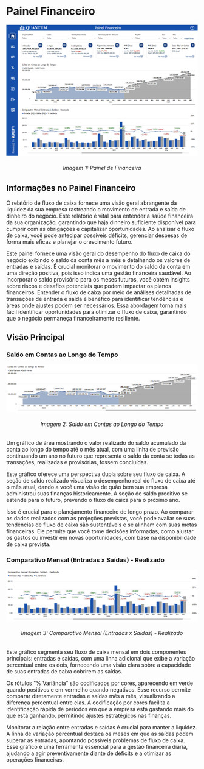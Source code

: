 # Painel Financeiro

<div align="center">
  <img src="../../assets/flux.png" alt="Painel Financeiro">
  <h6>Imagem 1: Painel de Financeira</h6>
</div>

## Informações no Painel Financeiro

O relatório de fluxo de caixa fornece uma visão geral abrangente da liquidez da sua empresa rastreando o movimento de entrada e saída de dinheiro do negócio. Este relatório é vital para entender a saúde financeira da sua organização, garantindo que haja dinheiro suficiente disponível para cumprir com as obrigações e capitalizar oportunidades. Ao analisar o fluxo de caixa, você pode antecipar possíveis déficits, gerenciar despesas de forma mais eficaz e planejar o crescimento futuro.

Este painel fornece uma visão geral do desempenho do fluxo de caixa do negócio exibindo o saldo da conta mês a mês e detalhando os valores de entradas e saídas. É crucial monitorar o movimento do saldo da conta em uma direção positiva, pois isso indica uma gestão financeira saudável. Ao incorporar o saldo provisório para os meses futuros, você obtém insights sobre riscos e desafios potenciais que podem impactar os planos financeiros. Entender o fluxo de caixa por meio de análises detalhadas de transações de entrada e saída é benéfico para identificar tendências e áreas onde ajustes podem ser necessários. Essa abordagem torna mais fácil identificar oportunidades para otimizar o fluxo de caixa, garantindo que o negócio permaneça financeiramente resiliente.

## Visão Principal

### Saldo em Contas ao Longo do Tempo

<div align="center">
  <img src="../../assets/flux_home_saldo.png" alt="Saldo em Contas ao Longo do Tempo">
  <h6>Imagem 2: Saldo em Contas ao Longo do Tempo</h6>
</div>

Um gráfico de área mostrando o valor realizado do saldo acumulado da conta ao longo do tempo até o mês atual, com uma linha de previsão continuando um ano no futuro que representa o saldo da conta se todas as transações, realizadas e provisórias, fossem concluídas.

Este gráfico oferece uma perspectiva dupla sobre seu fluxo de caixa. A seção de saldo realizado visualiza o desempenho real do fluxo de caixa até o mês atual, dando a você uma visão de quão bem sua empresa administrou suas finanças historicamente. A seção de saldo preditivo se estende para o futuro, prevendo o fluxo de caixa para o próximo ano.

Isso é crucial para o planejamento financeiro de longo prazo. Ao comparar os dados realizados com as projeções previstas, você pode avaliar se suas tendências de fluxo de caixa são sustentáveis ​​e se alinham com suas metas financeiras. Ele permite que você tome decisões informadas, como ajustar os gastos ou investir em novas oportunidades, com base na disponibilidade de caixa prevista.

### Comparativo Mensal (Entradas x Saídas) - Realizado

<div align="center">
  <img src="../../assets/flux_home_entradas.png" alt="Comparativo Mensal (Entradas x Saídas) - Realizado">
  <h6>Imagem 3: Comparativo Mensal (Entradas x Saídas) - Realizado</h6>
</div>

Este gráfico segmenta seu fluxo de caixa mensal em dois componentes principais: entradas e saídas, com uma linha adicional que exibe a variação percentual entre os dois, fornecendo uma visão clara sobre a capacidade de suas entradas de caixa cobrirem as saídas.

Os rótulos "% Variância" são codificados por cores, aparecendo em verde quando positivos e em vermelho quando negativos. Esse recurso permite comparar diretamente entradas e saídas mês a mês, visualizando a diferença percentual entre elas. A codificação por cores facilita a identificação rápida de períodos em que a empresa está gastando mais do que está ganhando, permitindo ajustes estratégicos nas finanças.

Monitorar a relação entre entradas e saídas é crucial para manter a liquidez. A linha de variação percentual destaca os meses em que as saídas podem superar as entradas, apontando possíveis problemas de fluxo de caixa. Esse gráfico é uma ferramenta essencial para a gestão financeira diária, ajudando a agir preventivamente diante de déficits e a otimizar as operações financeiras.
